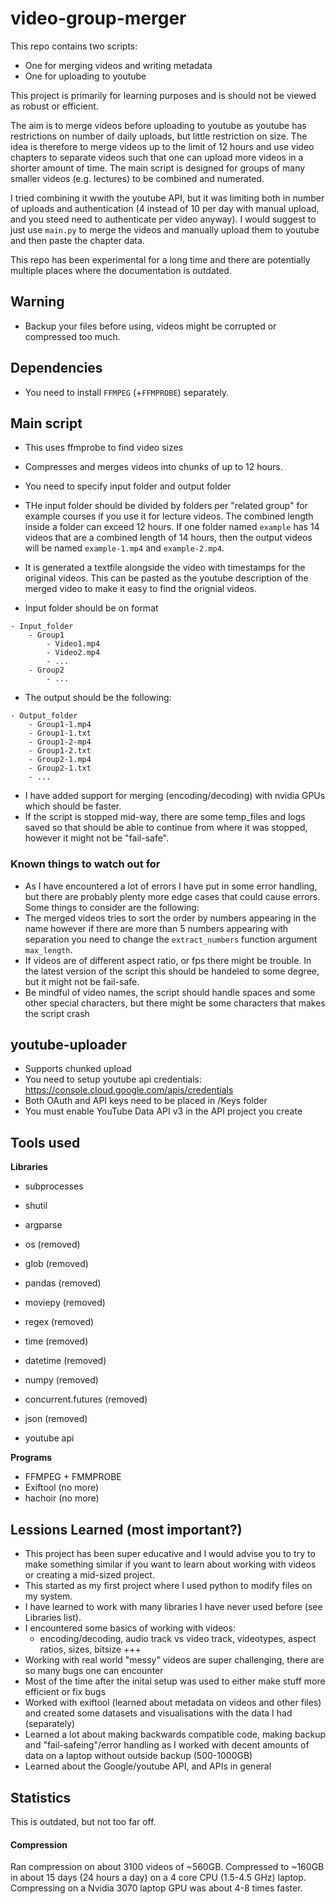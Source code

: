 # video-group-merger

This repo contains two scripts:
- One for merging videos and writing metadata
- One for uploading to youtube

This project is primarily for learning purposes and is should not be viewed as robust or efficient.

The aim is to merge videos before uploading to youtube as youtube has restrictions on number of daily uploads,
but little restriction on size. The idea is therefore to merge videos up to the limit of 12 hours and use
video chapters to separate videos such that one can upload more videos in a shorter amount of time.
The main script is designed for groups of many smaller videos (e.g. lectures) to be combined and numerated.

I tried combining it wwith the youtube API, but it was limiting both in number of uploads and authentication
(4 instead of 10 per day with manual upload, and you steed need to authenticate per video anyway).
I would suggest to just use `main.py` to merge the videos and manually upload them to youtube and then paste
the chapter data. 

This repo has been experimental for a long time and there are potentially multiple places where the 
documentation is outdated.

## Warning
- Backup your files before using, videos might be corrupted or compressed too much.

## Dependencies
- You need to install `FFMPEG` (+`FFMPROBE`) separately.

## Main script
- This uses ffmprobe to find video sizes
- Compresses and merges videos into chunks of up to 12 hours.

- You need to specify input folder and output folder
- THe input folder should be divided by folders per "related group" for example courses if you use it for
lecture videos. The combined length inside a folder can exceed 12 hours. If one folder named `example` has
14 videos that are a combined length of 14 hours, then the output videos will be named `example-1.mp4` and 
`example-2.mp4`.
- It is generated a textfile alongside the video with timestamps for the original videos. This can be pasted
as the youtube description of the merged video to make it easy to find the orignial videos.

- Input folder should be on format
```
- Input_folder
    - Group1
        - Video1.mp4
        - Video2.mp4
        - ...
    - Group2
        - ...
```
- The output should be the following:
```
- Output_folder
    - Group1-1.mp4
    - Group1-1.txt
    - Group1-2-mp4
    - Group1-2.txt
    - Group2-1.mp4
    - Group2-1.txt
    - ...
```
- I have added support for merging (encoding/decoding) with nvidia GPUs which should be faster.
- If the script is stopped mid-way, there are some temp_files and logs saved so that should be able to 
continue from where it was stopped, however it might not be "fail-safe".

### Known things to watch out for
- As I have encountered a lot of errors I have put in some error handling, but there are probably plenty more
edge cases that could cause errors. Some things to consider are the following:
- The merged videos tries to sort the order by numbers appearing in the name however if there are more than
5 numbers appearing with separation you need to change the `extract_numbers` function argument `max_length`.
- If videos are of different aspect ratio, or fps there might be trouble. In the latest version of the script
this should be handeled to some degree, but it might not be fail-safe.
- Be mindful of video names, the script should handle spaces and some other special characters, but there 
might be some characters that makes the script crash

## youtube-uploader
- Supports chunked upload
- You need to setup youtube api credentials: https://console.cloud.google.com/apis/credentials
- Both OAuth and API keys need to be placed in /Keys folder
- You must enable YouTube Data API v3 in the API project you create

## Tools used
**Libraries**
- subprocesses
- shutil
- argparse
- os (removed)
- glob (removed)
- pandas (removed)
- moviepy (removed)
- regex (removed)
- time (removed)
- datetime (removed)
- numpy (removed)
- concurrent.futures (removed)
- json (removed)

- youtube api

**Programs**
- FFMPEG + FMMPROBE
- Exiftool (no more)
- hachoir (no more)

## Lessions Learned (most important?)
- This project has been super educative and I would advise you to try to make something similar if you want
to learn about working with videos or creating a mid-sized project.
- This started as my first project where I used python to modify files on my system.
- I have learned to work with many libraries I have never used before (see Libraries list).
- I encountered some basics of working with videos:
    - encoding/decoding, audio track vs video track, videotypes, aspect ratios, sizes, bitsize +++
- Working with real world "messy" videos are super challenging, there are so many bugs one can encounter
- Most of the time after the inital setup was used to either make stuff more efficient or fix bugs
- Worked with exiftool (learned about metadata on videos and other files) and created some datasets and
visualisations with the data I had (separately)
- Learned a lot about making backwards compatible code, making backup and "fail-safeing"/error handling as
I worked with decent amounts of data on a laptop without outside backup (500-1000GB)
- Learned about the Google/youtube API, and APIs in general

## Statistics
This is outdated, but not too far off.

#### Compression
Ran compression on about 3100 videos of ~560GB. Compressed to ~160GB in about 15 days (24 hours a day) on a 4
core CPU (1.5-4.5 GHz) laptop.
Compressing on a Nvidia 3070 laptop GPU was about 4-8 times faster.
